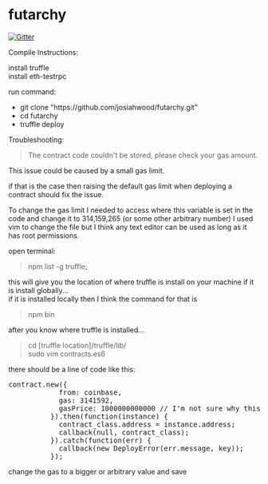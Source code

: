 # futarchy

[![Gitter](https://badges.gitter.im/Join%20Chat.svg)](https://gitter.im/josiahwood/futarchy?utm_source=badge&utm_medium=badge&utm_campaign=pr-badge&utm_content=badge)
<div id="compileInstructions">
Compile Instructions:

<p>install truffle <br>
install eth-testrpc

<p>run command:
<ul>
  <li>
    git clone "https://github.com/josiahwood/futarchy.git"
  </li>
  <li>
    cd futarchy
  </li>
  <li>
    truffle deploy
  </li>
</ul>
</div>
<div id="Troubleshooting">
<p>Troubleshooting:

> The contract code couldn't be stored, please check your gas amount.

  This issue could be caused by a small gas limit.

  if that is the case then raising the default gas limit when deploying a contract should fix the issue.

  To change the gas limit I needed to access where this variable is set in the code and change it to 314,159,265 (or some other arbitrary number)
  I used vim to change the file but I think any text editor can be used as long as it has root permissions.


open terminal:
> npm list -g truffle;

this will give you the location of where truffle is install on your machine if it is install globally...<br>
if it is installed locally then I think the command for that is<br>
>npm bin

after you know where truffle is installed... <br>

>cd [truffle location]/truffle/lib/ <br>
>sudo vim contracts.es6 <br>

there should be a line of code like this: <br>
<pre>
contract.new({
            from: coinbase,
            gas: 3141592,
            gasPrice: 1000000000000 // I'm not sure why this is so high. geth made me do it.
          }).then(function(instance) {
            contract_class.address = instance.address;
            callback(null, contract_class);
          }).catch(function(err) {
            callback(new DeployError(err.message, key));
          });
</pre>
change the gas to a bigger or arbitrary value and save
</div>
